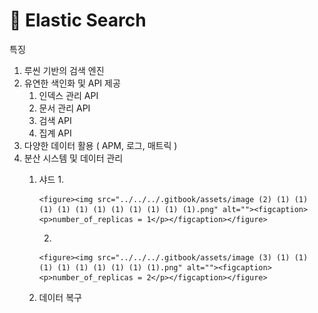 # 🔎 Elastic Search

특징

1. 루씬 기반의 검색 엔진
2. 유연한 색인화 및 API 제공
   1. 인덱스 관리 API
   2. 문서 관리 API
   3. 검색 API
   4. 집계 API
3. 다양한 데이터 활용 ( APM, 로그, 매트릭 )
4. 분산 시스템 및 데이터 관리
   1. 샤드
      1.

          <figure><img src="../../../.gitbook/assets/image (2) (1) (1) (1) (1) (1) (1) (1) (1) (1) (1) (1).png" alt=""><figcaption><p>number_of_replicas = 1</p></figcaption></figure>
      2.

          <figure><img src="../../../.gitbook/assets/image (3) (1) (1) (1) (1) (1) (1) (1) (1) (1).png" alt=""><figcaption><p>number_of_replicas = 2</p></figcaption></figure>
   2. 데이터 복구



